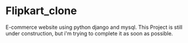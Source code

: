 # Flipkart_clone
E-commerce website using python django and mysql. 
This Project is still under construction, but i'm trying to complete it as soon as possible.
